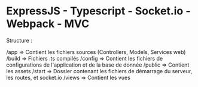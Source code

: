 # ExpressJS - Typescript - Socket.io - Webpack - MVC

Structure :

/app => Contient les fichiers sources (Controllers, Models, Services web)
/build => Fichiers .ts compilés
/config => Contient les fichiers de configurations de l'application et de la base de donnée
/public => Contient les assets
/start => Dossier contenant les fichiers de démarrage du serveur, les routes, et socket.io
/views => Contient les vues
